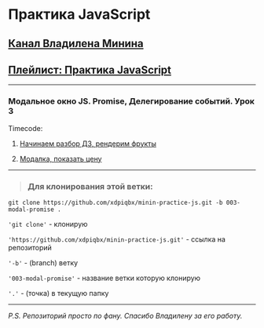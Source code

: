 # Практика JavaScript

## [Канал Владилена Минина](https://www.youtube.com/c/VladilenMinin)

## [Плейлист: Практика JavaScript](https://www.youtube.com/playlist?list=PLqKQF2ojwm3n-ufn3E-l6Y0VxDrj3hM5M)

---

### Модальное окно JS. Promise, Делегирование событий. Урок 3

Timecode:

1. [Начинаем разбор ДЗ, рендерим фрукты](https://youtu.be/GVGq0iy8GQE?list=PLqKQF2ojwm3n-ufn3E-l6Y0VxDrj3hM5M&t=23)

2. [Модалка, показать цену](https://youtu.be/GVGq0iy8GQE?list=PLqKQF2ojwm3n-ufn3E-l6Y0VxDrj3hM5M&t=384)

---

> ### Для клонирования этой ветки:

```code
git clone https://github.com/xdpiqbx/minin-practice-js.git -b 003-modal-promise .
```

`'git clone'` - клонирую

`'https://github.com/xdpiqbx/minin-practice-js.git'` - ссылка на репозиторий

`'-b'` - (branch) ветку

`'003-modal-promise'` - название ветки которую клонирую

`'.'` - (точка) в текущую папку

---

_P.S. Репозиторий просто по фану. Спасибо Владилену за его работу._
